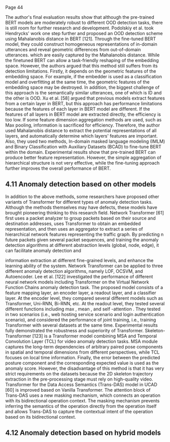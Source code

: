 Page 44

The author's final evaluation results show that although the pre-trained BERT models are moderately robust to different OOD detection tasks, there is still room for further research and development. Podolskiy et al. took Hendrycks' work one step further and proposed an OOD detection scheme using Mahalanobis distance in BERT [121]. Through the fine-tuned BERT model, they could construct homogeneous representations of in-domain utterances and reveal geometric differences from out-of-domain utterances. which are easily captured by the Mahalanobis distance. While the finetuned BERT can allow a task-friendly reshaping of the embedding space. However, the authors argued that this method still suffers from its detection limitations. Firstly, it depends on the geometric features of the embedding space. For example, if the embedder is used as a classification model and overfitting at the same time, the geometric features of the embedding space may be destroyed. In addition, the biggest challenge of this approach is the semantically similar utterances, one of which is ID and the other is OOD. Xu et al. [58] argued that previous models extract features from a certain layer in BERT, but this approach has performance limitations because the features of each layer in BERT model are different. If the features of all layers in BERT model are extracted directly, the efficiency is too low. If some feature dimension aggregation methods are used, such as Max pooling, information is sacrificed for efficiency. Therefore, the author used Mahalanobis distance to extract the potential representations of all layers, and automatically determine which layers' features are important. Also, they used two methods, In-domain masked language modeling (IMLM) and Binary Classification with Auxiliary Datasets (BCAD) to fine-tune BERT within the domain. Experimental results show that pre-trained BERT can produce better feature representation. However, the simple aggregation of hierarchical structure is not very effective, while the fine-tuning approach further improves the overall performance of BERT.

## 4.11 Anomaly detection based on other models

In addition to the above methods, some researchers have proposed other variants of Transformer for different types of anomaly detection tasks. Although the methods themselves may have defects, these models have brought pioneering thinking to this research field. Network Transformer [61] first uses a packet analyzer to group packets based on their source and destination addresses, uses Transformer to obtain an embedded representation, and then uses an aggregator to extract a series of hierarchical network features representing the traffic graph. By predicting n future packets given several packet sequences, and training the anomaly detection algorithms at different abstraction levels (global, node, edge), it can facilitate anomaly detection and

information extraction at different fine-grained levels, and enhance the learning ability of the system. Network Transformer can be applied to three different anomaly detection algorithms, namely LOF, OCSVM, and Autoencoder. Lee et al. [122] investigated the performance of different neural network models including Transformer on the Virtual Network Function Chains anomaly detection task. The proposed model consists of a feature mapping layer, an encoder layer, a readout layer, and a classifier layer. At the encoder level, they compared several different models such as Transformer, Uni-RNN, Bi-RNN, etc. At the readout level, they tested several different functions including max , mean , and self -attention . They tested in two scenarios (i.e., web hosting service scenario and login authentication scenario), and considered the performance of joint training, i.e., training Transformer with several datasets at the same time. Experimental results fully demonstrated the robustness and superiority of Transformer. Skeleton-Transformer [123] is a Transformer model combining MSA and Temporal Convolution Layer (TCL) for video anomaly detection tasks. MSA module captures the long-term dependencies of arbitrary paired pose components in spatial and temporal dimensions from different perspectives, while TCL focuses on local time information. Finally, the error between the predicted posture component and the corresponding expected value is used as the anomaly score. However, the disadvantage of this method is that it has very strict requirements on the datasets because the 2D skeleton trajectory extraction in the pre-processing stage must rely on high-quality video. Transformer for the Data Access Semantics (Trans-DAS) model in UCAD [60] is improved based on Vanilla Transformer. The attention block of Trans-DAS uses a new masking mechanism, which connects an operation with its bidirectional operation context. The masking mechanism prevents inferring the semantics of the operation directly from the operation itself and allows Trans-DAS to capture the contextual intent of the operation based on its bidirectional context.

## 4.12 Anomaly detection based on hybrid models